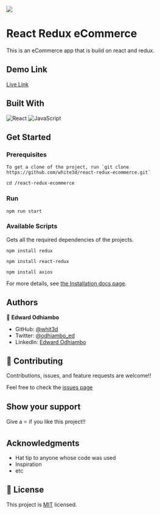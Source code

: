 ![](https://img.shields.io/badge/Microverse-blueviolet)

# React Redux eCommerce

This is an eCommerce app that is build on react and redux.



## Demo Link

[Live Link]()


## Built With


![React](https://icongr.am/devicon/react-original.svg?size=50&color=currentColor)
![JavaScript](https://icongr.am/devicon/javascript-original.svg?size=50&color=currentColor)

## Get Started

### Prerequisites

```
To get a clone of the project, run `git clone https://github.com/white3d/react-redux-ecommerce.git`
```

```
cd /react-redux-ecommerce
```

### Run

```
npm run start
```


### Available Scripts

Gets all the required dependencies of the projects.

````
npm install redux
````
````
npm install react-redux
````
````
npm install axios
````

For more details, see [the Installation docs page](https://reactjs.org/).

## Authors

👤 **Edward Odhiambo**

- GitHub: [@whit3d](https://github.com/white3d)
- Twitter: [@odhiambo_ed](https://twitter.com/odhiambo_ed)
- LinkedIn: [Edward Odhiambo](https://www.linkedin.com/in/edward-odhiambo-6a462a21b/)

## 🤝 Contributing

Contributions, issues, and feature requests are welcome!!

Feel free to check the [issues page](https://github.com/white3d/react-redux-ecommerce/issues)

## Show your support

Give a ⭐️ if you like this project!!

## Acknowledgments

- Hat tip to anyone whose code was used
- Inspiration
- etc

## 📝 License

This project is [MIT](./MIT.md) licensed.
